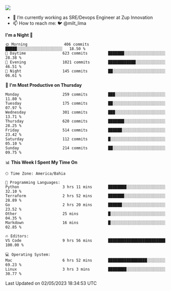 ![](https://komarev.com/ghpvc/?username=miltlima&color=blue)
                 

- 🔭 I’m currently working as SRE/Devops Engineer at Zup Innovation
- 📫 How to reach me: 🐦 @milt_lima

<!--START_SECTION:waka-->
**I'm a Night 🦉** 

```text
🌞 Morning                406 commits         █████░░░░░░░░░░░░░░░░░░░░   18.50 % 
🌆 Daytime                623 commits         ███████░░░░░░░░░░░░░░░░░░   28.38 % 
🌃 Evening                1021 commits        ████████████░░░░░░░░░░░░░   46.51 % 
🌙 Night                  145 commits         ██░░░░░░░░░░░░░░░░░░░░░░░   06.61 % 
```
📅 **I'm Most Productive on Thursday** 

```text
Monday                   259 commits         ███░░░░░░░░░░░░░░░░░░░░░░   11.80 % 
Tuesday                  175 commits         ██░░░░░░░░░░░░░░░░░░░░░░░   07.97 % 
Wednesday                301 commits         ███░░░░░░░░░░░░░░░░░░░░░░   13.71 % 
Thursday                 620 commits         ███████░░░░░░░░░░░░░░░░░░   28.25 % 
Friday                   514 commits         ██████░░░░░░░░░░░░░░░░░░░   23.42 % 
Saturday                 112 commits         █░░░░░░░░░░░░░░░░░░░░░░░░   05.10 % 
Sunday                   214 commits         ██░░░░░░░░░░░░░░░░░░░░░░░   09.75 % 
```


📊 **This Week I Spent My Time On** 

```text
🕑︎ Time Zone: America/Bahia

💬 Programming Languages: 
Python                   3 hrs 11 mins       ████████░░░░░░░░░░░░░░░░░   32.10 % 
Terraform                2 hrs 52 mins       ███████░░░░░░░░░░░░░░░░░░   28.89 % 
Go                       2 hrs 20 mins       ██████░░░░░░░░░░░░░░░░░░░   23.52 % 
Other                    25 mins             █░░░░░░░░░░░░░░░░░░░░░░░░   04.35 % 
Markdown                 16 mins             █░░░░░░░░░░░░░░░░░░░░░░░░   02.85 % 

🔥 Editors: 
VS Code                  9 hrs 56 mins       █████████████████████████   100.00 % 

💻 Operating System: 
Mac                      6 hrs 52 mins       █████████████████░░░░░░░░   69.23 % 
Linux                    3 hrs 3 mins        ████████░░░░░░░░░░░░░░░░░   30.77 % 
```


 Last Updated on 02/05/2023 18:34:53 UTC
<!--END_SECTION:waka-->
